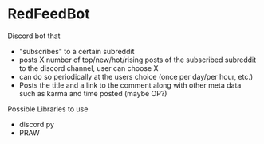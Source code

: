 # RedFeedBot

Discord bot that 
- "subscribes" to a certain subreddit
- posts X number of top/new/hot/rising posts of the subscribed subreddit to the discord channel, user can choose X
- can do so periodically at the users choice (once per day/per hour, etc.)
- Posts the title and a link to the comment along with other meta data such as karma and time posted (maybe OP?) 


Possible Libraries to use
- discord.py
- PRAW
